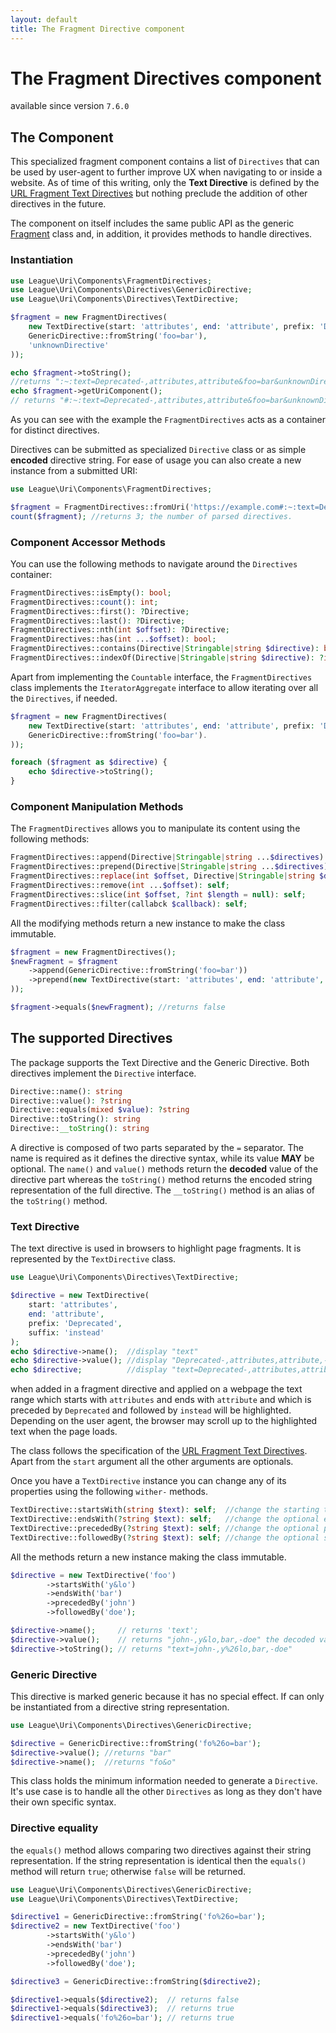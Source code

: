 ```yaml
---
layout: default
title: The Fragment Directive component
---
```


# The Fragment Directives component

<p class="message-notice">available since version <code>7.6.0</code></p>

## The Component

This specialized fragment component contains a list of `Directives` that can be used by user-agent
to further improve UX when navigating to or inside a website. As of time of this writing, only
the **Text Directive** is defined by the [URL Fragment Text Directives](https://wicg.github.io/scroll-to-text-fragment/)
but nothing preclude the addition of other directives in the future.

The component on itself includes the same public API as the generic [Fragment](/components/7.0/fragment/) class
and, in addition, it provides methods to handle directives.

### Instantiation

```php
use League\Uri\Components\FragmentDirectives;
use League\Uri\Components\Directives\GenericDirective;
use League\Uri\Components\Directives\TextDirective;

$fragment = new FragmentDirectives(
    new TextDirective(start: 'attributes', end: 'attribute', prefix: 'Deprecated'),
    GenericDirective::fromString('foo=bar'),
    'unknownDirective'
));

echo $fragment->toString();
//returns ":~:text=Deprecated-,attributes,attribute&foo=bar&unknownDirective"
echo $fragment->getUriComponent();
// returns "#:~:text=Deprecated-,attributes,attribute&foo=bar&unknownDirective"
```
As you can see with the example the `FragmentDirectives` acts as a container for distinct directives.

Directives can be submitted as specialized `Directive` class or as simple **encoded** directive string.
For ease of usage you can also create a new instance from a submitted URI:

```php
use League\Uri\Components\FragmentDirectives;

$fragment = FragmentDirectives::fromUri('https://example.com#:~:text=Deprecated-,attributes,attribute&foo=bar&unknownDirective');
count($fragment); //returns 3; the number of parsed directives.
```

### Component Accessor Methods

You can use the following methods to navigate around the `Directives` container:

```php
FragmentDirectives::isEmpty(): bool;
FragmentDirectives::count(): int;
FragmentDirectives::first(): ?Directive;
FragmentDirectives::last(): ?Directive;
FragmentDirectives::nth(int $offset): ?Directive;
FragmentDirectives::has(int ...$offset): bool;
FragmentDirectives::contains(Directive|Stringable|string $directive): bool;
FragmentDirectives::indexOf(Directive|Stringable|string $directive): ?int;
```

Apart from implementing the `Countable` interface, the `FragmentDirectives` class implements
the `IteratorAggregate` interface to allow iterating over all the `Directives`, if needed.

```php
$fragment = new FragmentDirectives(
    new TextDirective(start: 'attributes', end: 'attribute', prefix: 'Deprecated'),
    GenericDirective::fromString('foo=bar').
));

foreach ($fragment as $directive) {
    echo $directive->toString();
}
```

### Component Manipulation Methods

The `FragmentDirectives` allows you to manipulate its content using the following methods:

```php
FragmentDirectives::append(Directive|Stringable|string ...$directives): self;
FragmentDirectives::prepend(Directive|Stringable|string ...$directives): self;
FragmentDirectives::replace(int $offset, Directive|Stringable|string $directive): self;
FragmentDirectives::remove(int ...$offset): self;
FragmentDirectives::slice(int $offset, ?int $length = null): self;
FragmentDirectives::filter(callabck $callback): self;
```

<p class="message-notice">All the modifying methods return a new instance to make the class immutable.</p>

```php
$fragment = new FragmentDirectives();
$newFragment = $fragment
    ->append(GenericDirective::fromString('foo=bar'))
    ->prepend(new TextDirective(start: 'attributes', end: 'attribute', prefix: 'Deprecated'))
));

$fragment->equals($newFragment); //returns false
```

## The supported Directives

The package supports the Text Directive and the Generic Directive. Both directives implement
the `Directive` interface.

```php
Directive::name(): string
Directive::value(): ?string
Directive::equals(mixed $value): ?string
Directive::toString(): string
Directive::__toString(): string
```

A directive is composed of two parts separated by the `=` separator. The name is required as it
defines the directive syntax, while its value **MAY** be optional. The `name()` and `value()`
methods return the **decoded** value of the directive part whereas the `toString()` method
returns the encoded string representation of the full directive. The `__toString()` method
is an alias of the `toString()` method.

### Text Directive

The text directive is used in browsers to highlight page fragments. It is represented by the `TextDirective` class.

```php
use League\Uri\Components\Directives\TextDirective;

$directive = new TextDirective(
    start: 'attributes',
    end: 'attribute',
    prefix: 'Deprecated',
    suffix: 'instead'
);
echo $directive->name();  //display "text"
echo $directive->value(); //display "Deprecated-,attributes,attribute,-instead"
echo $directive;          //display "text=Deprecated-,attributes,attribute,-instead"
```

when added in a fragment directive and applied on a webpage the text range which
starts with `attributes` and ends with `attribute` and which is preceded by
`Deprecated` and followed by `instead` will be highlighted. Depending on the
user agent, the browser may scroll up to the highlighted text when the page loads.

The class follows the specification of the [URL Fragment Text Directives](https://wicg.github.io/scroll-to-text-fragment/).
Apart from the `start` argument all the other arguments are optionals.

Once you have a `TextDirective` instance you can change any of its properties
using the following `wither-` methods.

```php
TextDirective::startsWith(string $text): self;  //change the starting text
TextDirective::endsWith(?string $text): self;   //change the optional ending text
TextDirective::precededBy(?string $text): self; //change the optional prefix context
TextDirective::followedBy(?string $text): self; //change the optional suffix context
```

All the methods return a new instance making the class immutable.

```php
$directive = new TextDirective('foo')
        ->startsWith('y&lo')
        ->endsWith('bar')
        ->precededBy('john')
        ->followedBy('doe');

$directive->name();     // returns 'text';
$directive->value();    // returns "john-,y&lo,bar,-doe" the decoded value
$directive->toString(); // returns "text=john-,y%26lo,bar,-doe"
```

### Generic Directive

This directive is marked generic because it has no special effect.
If can only be instantiated from a directive string representation.

```php
use League\Uri\Components\Directives\GenericDirective;

$directive = GenericDirective::fromString('fo%26o=bar');
$directive->value(); //returns "bar"
$directive->name();  //returns "fo&o"
```

This class holds the minimum information needed to generate a `Directive`. It's use case
is to handle all the other `Directives` as long as they don't have their own specific syntax.


### Directive equality

the `equals()` method allows comparing two directives against their string representation.
If the string representation is identical then the `equals()` method will return `true`; 
otherwise `false` will be returned.

```php
use League\Uri\Components\Directives\GenericDirective;
use League\Uri\Components\Directives\TextDirective;

$directive1 = GenericDirective::fromString('fo%26o=bar');
$directive2 = new TextDirective('foo')
        ->startsWith('y&lo')
        ->endsWith('bar')
        ->precededBy('john')
        ->followedBy('doe');

$directive3 = GenericDirective::fromString($directive2);

$directive1->equals($directive2);  // returns false
$directive1->equals($directive3);  // returns true
$directive1->equals('fo%26o=bar'); // returns true
```
